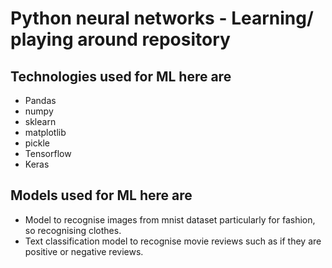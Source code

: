 # Python neural networks - Learning/ playing around repository

## Technologies used for ML here are

* Pandas
* numpy
* sklearn
* matplotlib
* pickle
* Tensorflow
* Keras

## Models used for ML here are

* Model to recognise images from mnist dataset particularly for fashion, so recognising clothes.
* Text classification model to recognise movie reviews such as if they are positive or negative reviews.
